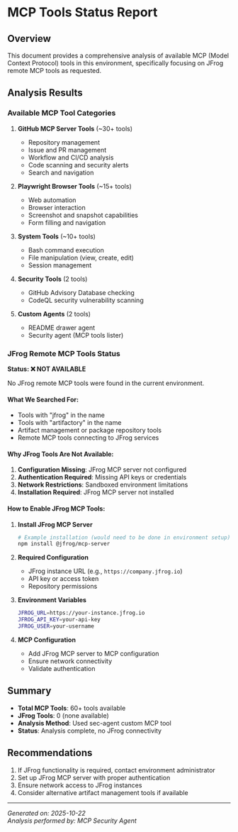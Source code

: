 # MCP Tools Status Report

## Overview
This document provides a comprehensive analysis of available MCP (Model Context Protocol) tools in this environment, specifically focusing on JFrog remote MCP tools as requested.

## Analysis Results

### Available MCP Tool Categories

1. **GitHub MCP Server Tools** (~30+ tools)
   - Repository management
   - Issue and PR management
   - Workflow and CI/CD analysis
   - Code scanning and security alerts
   - Search and navigation

2. **Playwright Browser Tools** (~15+ tools)
   - Web automation
   - Browser interaction
   - Screenshot and snapshot capabilities
   - Form filling and navigation

3. **System Tools** (~10+ tools)
   - Bash command execution
   - File manipulation (view, create, edit)
   - Session management

4. **Security Tools** (2 tools)
   - GitHub Advisory Database checking
   - CodeQL security vulnerability scanning

5. **Custom Agents** (2 tools)
   - README drawer agent
   - Security agent (MCP tools lister)

### JFrog Remote MCP Tools Status

**Status: ❌ NOT AVAILABLE**

No JFrog remote MCP tools were found in the current environment.

#### What We Searched For:
- Tools with "jfrog" in the name
- Tools with "artifactory" in the name
- Artifact management or package repository tools
- Remote MCP tools connecting to JFrog services

#### Why JFrog Tools Are Not Available:

1. **Configuration Missing**: JFrog MCP server not configured
2. **Authentication Required**: Missing API keys or credentials
3. **Network Restrictions**: Sandboxed environment limitations
4. **Installation Required**: JFrog MCP server not installed

#### How to Enable JFrog MCP Tools:

1. **Install JFrog MCP Server**
   ```bash
   # Example installation (would need to be done in environment setup)
   npm install @jfrog/mcp-server
   ```

2. **Required Configuration**
   - JFrog instance URL (e.g., `https://company.jfrog.io`)
   - API key or access token
   - Repository permissions

3. **Environment Variables**
   ```bash
   JFROG_URL=https://your-instance.jfrog.io
   JFROG_API_KEY=your-api-key
   JFROG_USER=your-username
   ```

4. **MCP Configuration**
   - Add JFrog MCP server to MCP configuration
   - Ensure network connectivity
   - Validate authentication

## Summary

- **Total MCP Tools**: 60+ tools available
- **JFrog Tools**: 0 (none available)
- **Analysis Method**: Used sec-agent custom MCP tool
- **Status**: Analysis complete, no JFrog connectivity

## Recommendations

1. If JFrog functionality is required, contact environment administrator
2. Set up JFrog MCP server with proper authentication
3. Ensure network access to JFrog instances
4. Consider alternative artifact management tools if available

---

*Generated on: 2025-10-22*  
*Analysis performed by: MCP Security Agent*